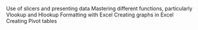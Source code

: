 Use of slicers and presenting data 
Mastering different functions, particularly Vlookup and Hlookup
Formatting with Excel
Creating graphs in Excel
Creating Pivot tables
